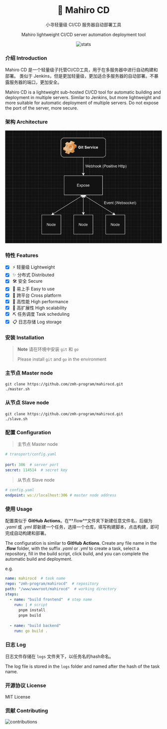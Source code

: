 <div align="center">

# 🍥 Mahiro CD

小寻轻量级 CI/CD 服务器自动部署工具

Mahiro lightweight CI/CD server automation deployment tool

![stats](https://stats.deeptrain.net/repo/zmh-program/mahirocd)

</div>

### 介绍 Introduction
Mahiro CD 是一个轻量级子托管CI/CD工具，用于在多服务器中进行自动构建和部署。
类似于 Jenkins，但是更加轻量级，更加适合多服务器的自动部署。不暴露服务器的端口，更加安全。

Mahiro CD is a lightweight sub-hosted CI/CD tool for automatic building and deployment in multiple servers.
Similar to Jenkins, but more lightweight and more suitable for automatic deployment of multiple servers. Do not expose the port of the server, more secure.

### 架构 Architecture
![Architecture](/docs/struct.png)

### 特性 Features
- [x] ⚡ 轻量级 Lightweight
- [x] ✨ 分布式 Distributed
- [x] 🛠 安全 Secure
- [x] 🎨 易上手 Easy to use
- [x] 🎈 跨平台 Cross platform
- [x] 🔮 高性能 High performance
- [x] 🔧 高扩展性 High scalability
- [x] ⛏ 任务调度 Task scheduling
- [x] 📋 日志存储 Log storage

### 安装 Installation
> **Note**
> 请在环境中安装 `git` 和 `go`
> 
> Please install `git` and `go` in the environment

### 主节点 Master node
```shell
git clone https://github.com/zmh-program/mahirocd.git
./master.sh
```

### 从节点 Slave node
```shell
git clone https://github.com/zmh-program/mahirocd.git
./slave.sh
```

### 配置 Configuration
> 主节点 Master node
```yaml
# transport/config.yaml

port: 306  # server port
secret: 114514  # secret key
```

> 从节点 Slave node
```yaml
# config.yaml
endpoint: ws://localhost:306 # master node address
```

### 使用 Usage
配置类似于 **GitHub Actions**。在**.flow**文件夹下新建任意文件名，后缀为 *.yaml* 或 *.yml* 即新建一个任务，选择一个仓库，填写构建脚本，点击构建，即可完成自动构建和部署。

The configuration is similar to **GitHub Actions**. Create any file name in the **.flow** folder, with the suffix *.yaml* or *.yml* to create a task, select a repository, fill in the build script, click build, and you can complete the automatic build and deployment.

e.g.
```yaml
name: mahirocd  # task name
repo: "zmh-program/mahirocd"  # repository
path: "/www/wwwroot/mahirocd"  # working directory
steps:
  - name: "build frontend"  # step name
    run: | # script
      pnpm install
      pnpm build

  - name: "build backend"
    run: go build .

```

### 日志 Log
日志文件存储在 `logs` 文件夹下，以任务名的hash命名。

The log file is stored in the `logs` folder and named after the hash of the task name.

### 开源协议 License
MIT License

### 贡献 Contributing
![contributions](https://stats.deeptrain.net/contributor/zmh-program/mahirocd)
